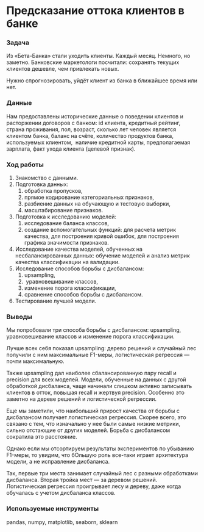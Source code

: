 # Предсказание оттока клиентов в банке

### Задача

Из «Бета-Банка» стали уходить клиенты. Каждый месяц. Немного, но заметно. Банковские маркетологи посчитали: сохранять текущих клиентов дешевле, чем привлекать новых.

Нужно спрогнозировать, уйдёт клиент из банка в ближайшее время или нет. 

### Данные

Нам предоставлены исторические данные о поведении клиентов и расторжении договоров с банком: id клиента, кредитный рейтинг, страна проживания, пол, возраст, сколько лет человек является клиентом банка, баланс на счёте, количество продуктов банка, используемых клиентом,  наличие кредитной карты, предполагаемая зарплата, факт ухода клиента (целевой признак).

### Ход работы

1. Знакомство с данными.
2. Подготовка данных:
    1. обработка пропусков,
    2. прямое кодирование категориальных признаков,
    3. разбиение данных на обучающую и тестовую выборки,
    4. масштабирование признаков.
3. Подготовка к исследованию моделей:
    1. исследование баланса классов,
    2. создание вспомогательных функций: для расчета метрик качества, для построения кривой ошибок, для построения графика значимости признаков.
4. Исследование качества моделей, обученных на несбалансированных данных: обучение моделей и анализ метрик качества классификации на валидации.
5. Исследование способов борьбы с дисбалансом:
    1. upsampling,
    2.  уравновешивание классов,
    3. изменение порога классификации,
    4. сравнение способов борьбы с дисбалансом.
6. Тестирование лучшей модели.

### Выводы

Мы попробовали три способа борьбы с дисбалансом: upsampling, уравновешивание классов и изменение порога классификации.

Лучше всех себя показал upsampling: дерево решений и случайный лес получили с ним максимальные F1-меры, логистическая регрессия — почти максимальную.

Также upsampling дал наиболее сбалансированную пару recall и precision для всех моделей. Модели, обученные на данных с другой обработкой дисбаланса, чаще начинали слишком активно записывать клиентов в отток, повышая recall и жертвуя precision. Особенно это заметно на дереве решений и логистической регрессии.

Еще мы заметили, что наибольший прирост качества от борьбы с дисбалансом получает логистическая регрессия. Скорее всего, это связано с тем, что изначально у нее были самые низкие метрики, сильно отстающие от других моделей. Борьба с дисбалансом сократила это расстояние.

Однако если мы отсортируем результаты экспериментов по убыванию F1-меры, то увидим, что бОльшую роль все-таки играет архитектура модели, а не исправление дисбаланса.

Так, первые три места занимает случайный лес с разными обработками дисбаланса. Вторая тройка мест — за деревом решений. Логистическая регрессия проигрывает лесу и дереву, даже когда обучалась с учетом дисбаланса классов.

### Используемые инструменты

pandas, numpy, matplotlib, seaborn, sklearn